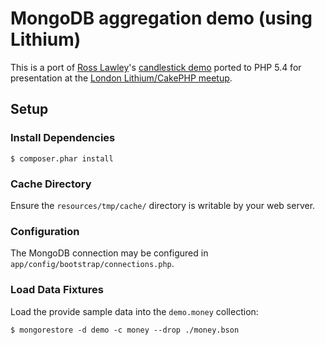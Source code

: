 # MongoDB aggregation demo (using Lithium)

This is a port of [Ross Lawley][1]'s [candlestick demo][2] ported to PHP 5.4 for
presentation at the [London Lithium/CakePHP meetup][3].

## Setup

### Install Dependencies

    $ composer.phar install

### Cache Directory

Ensure the `resources/tmp/cache/` directory is writable by your web server.

### Configuration

The MongoDB connection may be configured in
`app/config/bootstrap/connections.php`.

### Load Data Fixtures

Load the provide sample data into the `demo.money` collection:

    $ mongorestore -d demo -c money --drop ./money.bson

  [1]: https://github.com/rozza
  [2]: https://github.com/rozza/demos
  [3]: http://www.meetup.com/lithium-uk/events/79406232/
